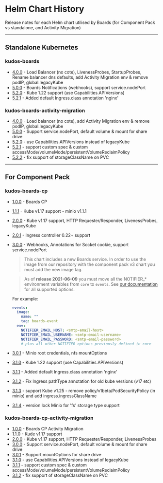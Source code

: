 
# Helm Chart History

Release notes for each Helm chart utilised by Boards (for Component Pack vs standalone, and Activity Migration)

---

## Standalone Kubernetes

### kudos-boards

- [4.0.0](/assets/config/kubernetes/kudos-boards-4.0.0.tgz) - Load Balancer (no cote), LivenessProbes, StartupProbes, Rename balancer dns defaults, add Activity Migration env & remove podIP, global.legacyKube
- [5.0.0](/assets/config/kubernetes/kudos-boards-5.0.0.tgz) - Boards Notifications (webhooks), support service.nodePort
- [5.2.0](/assets/config/kubernetes/kudos-boards-5.2.0.tgz) - Kube 1.22 support (use Capabilities.APIVersions)
- [5.2.1](/assets/config/kubernetes/kudos-boards-5.2.1.tgz) - Added default Ingress.class annotation 'nginx'

### kudos-boards-activity-migration

- [4.0.0](/assets/config/kubernetes/kudos-boards-activity-migration-4.0.0.tgz) - Load balancer (no cote), add Activity Migration env & remove podIP, global.legacyKube
- [5.0.0](/assets/config/kubernetes/kudos-boards-activity-migration-5.0.0.tgz) - Support service.nodePort, default volume & mount for share drive
- [5.2.0](/assets/config/kubernetes/kudos-boards-activity-migration-5.2.0.tgz) - use Capabilities.APIVersions instead of legacyKube
- [5.2.1](/assets/config/kubernetes/kudos-boards-activity-migration-5.2.1.tgz) - support custom spec & custom accessMode/volumeMode/persistentVolumeReclaimPolicy
- [5.2.2](/assets/config/kubernetes/kudos-boards-activity-migration-5.2.2.tgz) - fix support of storageClassName on PVC

---

## For Component Pack

### kudos-boards-cp

- [1.0.0](/assets/config/kubernetes/kudos-boards-cp-1.0.0.tgz) - Boards CP
- [1.1.1](/assets/config/kubernetes/kudos-boards-cp-1.1.1.tgz) - Kube v1.17 support - minio v1.1.1
- [2.0.0](/assets/config/kubernetes/kudos-boards-cp-2.0.0.tgz) - Kube v1.17 support, HTTP Requester/Responder, LivenessProbes, legacyKube
- [2.0.1](/assets/config/kubernetes/kudos-boards-cp-2.0.1.tgz) - Ingress controller 0.22+ support
- [3.0.0](/assets/config/kubernetes/kudos-boards-cp-3.0.0.tgz) - Webhooks, Annotations for Socket cookie, support service.nodePort

    > This chart includes a new Boards service. In order to use the image from our repository with the component pack v3 chart you must add the new image tag.

    > As of **release 2021-06-09** you must move all the NOTIFIER_* environment variables from `core` to `events`. See [our documentation](/boards/env/common/) for all supported options.

    For example:

    ```yaml
    events:
      image:
        name: ""
        tag: boards-event
      env:
        NOTIFIER_EMAIL_HOST: <smtp-email-host>
        NOTIFIER_EMAIL_USERNAME: <smtp-email-username>
        NOTIFIER_EMAIL_PASSWORD: <smtp-email-password>
        # plus all other NOTIFIER options previously defined in core
    ```

- [3.0.1](/assets/config/kubernetes/kudos-boards-cp-3.0.1.tgz) - Minio root credentials, nfs mountOptions
- [3.1.0](/assets/config/kubernetes/kudos-boards-cp-3.1.0.tgz) - Kube 1.22 support (use Capabilities.APIVersions)
- [3.1.1](/assets/config/kubernetes/kudos-boards-cp-3.1.1.tgz) - Added default Ingress.class annotation 'nginx'
- [3.1.2](/assets/config/kubernetes/kudos-boards-cp-3.1.2.tgz) - Fix Ingress pathType annotation for old kube versions (v17 etc)
- [3.1.3](/assets/config/kubernetes/kudos-boards-cp-3.1.3.tgz) - support Kube v1.25 - remove policy/v1beta/PodSecurityPolicy (in minio) and add ingress.ingressClassName
- [3.1.4](/assets/config/kubernetes/kudos-boards-cp-3.1.4.tgz) - version lock Minio for 'fs' storage type support

### kudos-boards-cp-activity-migration

- [1.0.0](/assets/config/kubernetes/kudos-boards-cp-activity-migration-1.0.0.tgz) - Boards CP Activity Migration
- [1.1.0](/assets/config/kubernetes/kudos-boards-cp-activity-migration-1.1.0.tgz) - Kude v1.17 support
- [2.0.0](/assets/config/kubernetes/kudos-boards-cp-activity-migration-2.0.0.tgz) - Kube v1.17 support, HTTP Requester/Responder, LivenessProbes
- [3.0.0](/assets/config/kubernetes/kudos-boards-cp-activity-migration-3.0.0.tgz) - Support service.nodePort, default volume & mount for share drive
- [3.0.1](/assets/config/kubernetes/kudos-boards-cp-activity-migration-3.0.1.tgz) - Support mountOptions for share drive
- [3.1.0](/assets/config/kubernetes/kudos-boards-cp-activity-migration-3.1.0.tgz) - use Capabilities.APIVersions instead of legacyKube
- [3.1.1](/assets/config/kubernetes/kudos-boards-cp-activity-migration-3.1.1.tgz) - support custom spec & custom accessMode/volumeMode/persistentVolumeReclaimPolicy
- [3.1.2](/assets/config/kubernetes/kudos-boards-cp-activity-migration-3.1.2.tgz) - fix support of storageClassName on PVC
